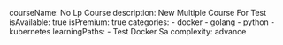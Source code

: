 courseName: No Lp Course
description: New Multiple Course For Test
isAvailable: true
isPremium: true
categories: 
    - docker
    - golang
    - python
    - kubernetes
learningPaths: 
    - Test Docker Sa
complexity: advance
